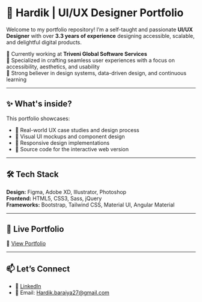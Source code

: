 ﻿# 💼 Hardik | UI/UX Designer Portfolio

Welcome to my portfolio repository! I’m a self-taught and passionate **UI/UX Designer** with over **3.3 years of experience** designing accessible, scalable, and delightful digital products.

🔹 Currently working at **Triveni Global Software Services**  
🔹 Specialized in crafting seamless user experiences with a focus on accessibility, aesthetics, and usability  
🔹 Strong believer in design systems, data-driven design, and continuous learning

---

## ✨ What's inside?

This portfolio showcases:
- 🧠 Real-world UX case studies and design process
- 🎨 Visual UI mockups and component design
- 📱 Responsive design implementations
- 🔧 Source code for the interactive web version

---

## 🛠 Tech Stack

**Design:** Figma, Adobe XD, Illustrator, Photoshop  
**Frontend:** HTML5, CSS3, Sass, jQuery  
**Frameworks:** Bootstrap, Tailwind CSS, Material UI, Angular Material

---

## 🔗 Live Portfolio

🚀 [View Portfolio](https://your-portfolio-link.com)

---

## 📫 Let’s Connect

- 🔗 [LinkedIn](https://www.linkedin.com/in/bhoomirajput/)
- 📧 Email: Hardik.baraiya27@gmail.com

